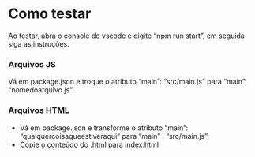 # Como testar

Ao testar, abra o console do vscode e digite “npm run start”, em seguida siga as instruções.

### Arquivos JS

Vá em package.json e troque o atributo “main”: “src/main.js” para “main”: “nomedoarquivo.js”

### Arquivos HTML

- Vá em package.json e transforme o atributo “main”: “qualquercoisaqueestiveraqui” para “main” : “src/main.js”;
- Copie o conteúdo do .html para index.html